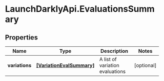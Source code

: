 # LaunchDarklyApi.EvaluationsSummary

## Properties

Name | Type | Description | Notes
------------ | ------------- | ------------- | -------------
**variations** | [**[VariationEvalSummary]**](VariationEvalSummary.md) | A list of variation evaluations | [optional] 


